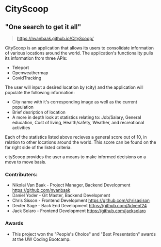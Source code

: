 # CityScoop

## "One search to get it all"

> https://nvanbaak.github.io/CityScoop/


CityScoop is an application that allows its users to consolidate information of various locations around the world. The application's functionality pulls its information from three APIs:

  - Teleport
  - Openweathermap
  - CovidTracking

The user will input a desired location by (city) and the application will populate the following information:

  - City name with it's corresponding image as well as the current population
  - Brief desription of location
  - A more in depth look at statistics relating to: Job/Salary, General education, Cost of living, Health/safety, Weather, and recreational activities

Each of the statistics listed above recieves a general score out of 10, in relation to other locations around the world. This score can be found on the far right side of the listed criteria.

cityScoop provides the user a means to make informed decisions on a move to move basis.

### Contributers:
  - Nikolai Van Baak - Project Manager, Backend Development https://github.com/nvanbaak
  - Daniel Yoder - Git Master, Backend Development
  - Chris Sisson - Frontend Development https://github.com/chrisasison
  - Dexter Sage - Back End Development https://github.com/Advent24
  - Jack Solaro - Frontend Development https://github.com/jacksolaro


### Awards

 - This project won the "People's Choice" and "Best Presentation" awards at the UW Coding Bootcamp.
